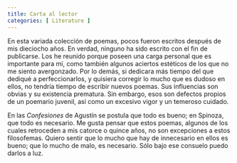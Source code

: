 ```yaml
---
title: Carta al lector
categories: [ Literature ]
---
```



En esta variada colección de poemas, pocos fueron escritos después de mis
dieciocho años. En verdad,
ninguno ha sido escrito con el fin de publicarse. Los he reunido porque poseen
una carga personal que es importante para mí, como también algunos aciertos
estéticos de los que no me siento avergonzado. Por lo demás, si dedicara más
tiempo del que dediqué a perfeccionarlos, y quisiera corregir lo mucho que es
dudoso en ellos, no tendría tiempo de escribir nuevos poemas. Sus influencias
son obvias y su existencia prematura. Sin embargo, esos son defectos propios de
un poemario juvenil, así como un excesivo vigor y un temeroso cuidado.

En las *Confesiones* de Agustín se postula que todo es bueno; en Spinoza, que todo
es necesario. Me gusta pensar que estos poemas, algunos de los cuales retroceden
a mis catorce o quince años, no son excepciones a estos filosofemas. Quiero
sentir que lo mucho que hay de innecesario en ellos es bueno; que lo mucho de
malo, es necesario. Sólo bajo ese consuelo puedo darlos a luz.


